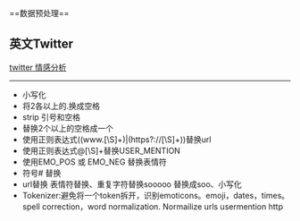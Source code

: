 ==数据预处理==
## 英文Twitter
[twitter 情感分析](https://github.com/abdulfatir/twitter-sentiment-analysis/tree/master/docs)

---------
- 小写化
- 将2各以上的.换成空格
- strip 引号和空格
- 替换2个以上的空格成一个
- 使用正则表达式((www\.[\S]+)|(https?://[\S]+))替换url
- 使用正则表达式@[\S]+替换USER_MENTION
- 使用EMO_POS 或 EMO_NEG 替换表情符
- 符号# 替换
- url替换 表情符替换、重复字符替换sooooo 替换成soo、小写化
- Tokenizer:避免将一个token拆开，识别emoticons。emoji，dates，times。spell correction，word normalization. Normailize urls usermention http